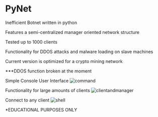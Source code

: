 # PyNet
Inefficient Botnet written in python

Features a semi-centralized manager oriented network structure

Tested up to 1000 clients

Functionality for DDOS attacks and malware loading on slave machines

Current version is optimized for a crypto mining network

***DDOS function broken at the moment


Simple Console User Interface
![command](https://user-images.githubusercontent.com/25424367/213938968-86243f3f-28fa-45cf-bc8a-1a123aeec5c3.png)

Functionality for large amounts of clients
![clientandmanager](https://user-images.githubusercontent.com/25424367/213938965-c037f6fc-f0b4-49f3-8fdd-46e67ae3778e.PNG)

Connect to any client
![shell](https://user-images.githubusercontent.com/25424367/214355495-eca5226f-6228-4058-8a28-5ce99eb7a0de.PNG)


*EDUCATIONAL PURPOSES ONLY

